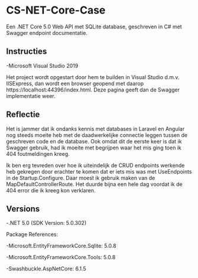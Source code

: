 # CS-NET-Core-Case

Een .NET Core 5.0 Web API met SQLite database, geschreven in C# met Swagger endpoint documentatie.

## Instructies

-Microsoft Visual Studio 2019

Het project wordt opgestart door hem te builden in Visual Studio d.m.v. IISExpress, dan wordt een browser geopend met daarop https://localhost:44396/index.html. Deze pagina geeft dan de Swagger implementatie weer.

## Reflectie

Het is jammer dat ik ondanks kennis met databases in Laravel en Angular nog steeds moeite heb met de daadwerkelijke connectie leggen tussen de geschreven code en de database. Ook omdat dit de eerste keer is dat ik Swagger gebruik, had ik moeite met begrijpen waar het mis ging toen ik 404 foutmeldingen kreeg. 

Ik ben erg tevreden over hoe ik uiteindelijk de CRUD endpoints werkende heb gekregen door erachter te komen dat er iets mis was met UseEndpoints in de Startup.Configure. Daar moest ik gebruik maken van de MapDefaultControllerRoute. Het duurde bijna een hele dag voordat ik de 404 error die ik kreeg kon verklaren.

## Versions

-.NET 5.0 (SDK Version: 5.0.302)

Package References:

-Microsoft.EntityFrameworkCore.Sqlite: 5.0.8

-Microsoft.EntityFrameworkCore.Tools: 5.0.8

-Swashbuckle.AspNetCore: 6.1.5
